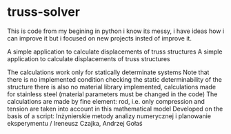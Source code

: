 # truss-solver

This is code from my begining in python i know its messy, i have ideas how i can improve it but i focused on new projects insted of improve it.

A simple application to calculate displacements of truss structures
A simple application to calculate displacements of truss structures

The calculations work only for statically determinate systems 
Note that there is no implemented condition checking the static determinability of the structure 
there is also no material library implemented, calculations made for stainless steel (material parameters must be changed in the code) 
The calculations are made by fine element: rod, i.e. only compression and tension are taken into account in this mathematical model 
Developed on the basis of a script: Inżynierskie metody analizy numerycznej i planowanie eksperymentu / Ireneusz Czajka, Andrzej Gołaś
